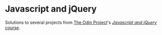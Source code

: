 # Javascript and jQuery

Solutions to several projects from [The Odin Project](http://www.theodinproject.com/home)'s [*Javascript and jQuery course*](http://www.theodinproject.com/javascript-and-jquery).
